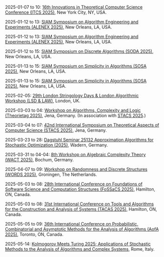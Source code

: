2025-01-07 to 10: [16th Innovations in Theoretical Computer Science Conference (ITCS 2025)](http://itcs-conf.org "ITCS 2025 focuses on groundbreaking ideas in theoretical computer science. Topical areas include algorithms, complexity theory, cryptography, quantum computing, and machine learning theory. The conference emphasizes innovative approaches to computational problems, fostering interdisciplinary connections between computer science, mathematics, and physics, with a focus on novel paradigms and foundational advancements."), New York City, NY, USA.

2025-01-12 to 13: [SIAM Symposium on Algorithm Engineering and Experiments (ALENEX 2025)](https://www.siam.org/conferences-events/past-event-archive/alenex25/), New Orleans, LA, USA.

2025-01-12 to 13: [SIAM Symposium on Algorithm Engineering and Experiments (ALENEX 2025)](https://www.siam.org/conferences-events/past-event-archive/alenex25/), New Orleans, LA, USA.

2025-01-12 to 15: [SIAM Symposium on Discrete Algorithms (SODA 2025)](https://siam.org/conferences-events/siam-conferences/soda25/ "SODA 2025 focuses on discrete algorithms and their applications in computer science. Topics include graph algorithms, combinatorial optimization, randomized algorithms, and approximation algorithms. The symposium addresses theoretical advancements and practical implementations in areas like network design, machine learning, and data mining, fostering innovation in algorithm design."), New Orleans, LA, USA.

2025-01-13 to 15: [SIAM Symposium on Simplicity in Algorithms (SOSA 2025)](https://www.siam.org/conferences-events/past-event-archive/sosa25/), New Orleans, LA, USA.

2025-01-13 to 15: [SIAM Symposium on Simplicity in Algorithms (SOSA 2025)](https://www.siam.org/conferences-events/past-event-archive/sosa25/), New Orleans, LA, USA.

2025-02-05: [29th London Stringology Days & London Algorithmic Workshop (LSD & LAW)](https://nms.kcl.ac.uk/informatics/events/LSD&LAW25/ "LSD & LAW 2025 explores stringology and algorithmic techniques. Topics include string matching, data compression, and sequence alignment, alongside broader algorithmic challenges like graph algorithms and combinatorial optimization. The workshop emphasizes theoretical advancements with applications in bioinformatics, text processing, and data science."), London, UK.

2025-03-03 to 04: [Workshop on Algorithms, Complexity and Logic (Theorietag 2025)](https://stacs2025.de/workshop/ "Theorietag 2025 focuses on algorithms, computational complexity, and logic, covering graph algorithms, parameterized complexity, and formal methods. Topics include logical foundations of computation, complexity classes, and applications in verification and optimization, emphasizing theoretical computer science advancements."), Jena, Germany. (In association with [STACS 2025](https://stacs2025.de).)

2025-03-04 to 07: [42nd International Symposium on Theoretical Aspects of Computer Science (STACS 2025)](https://stacs2025.de "STACS 2025 focuses on theoretical computer science, covering algorithms, complexity, and automata theory. Topics include parameterized algorithms, computational geometry, and quantum computing theory, with applications in cryptography, bioinformatics, and network analysis, emphasizing rigorous mathematical foundations."), Jena, Germany.

2025-03-23 to 28: [Dagstuhl Seminar 25132 Approximation Algorithms for Stochastic Optimization (2025)](https://dagstuhl.de/25132 "This seminar explores approximation algorithms for stochastic optimization, covering randomized algorithms, online optimization, and robust optimization. Topics include Markov decision processes, stochastic programming, and applications in scheduling, logistics, and machine learning, emphasizing efficient algorithmic strategies."), Wadern, Germany.

2025-03-31 to 04-04: [8th Workshop on Algebraic Complexity Theory (WACT 2025)](https://qi.rub.de/wact "WACT 2025 explores algebraic complexity theory, covering circuit complexity, polynomial identity testing, and algebraic algorithms. Topics include matrix multiplication, tensor decompositions, and applications in cryptography and optimization, emphasizing mathematical foundations of computational efficiency."), Bochum, Germany.

2025-04-07 to 09: [Workshop on Randomness and Discrete Structures (WORDS 2025)](https://sites.google.com/rug.nl/words2025/ "WORDS 2025 focuses on randomness in discrete structures, covering random graphs, combinatorial algorithms, and probabilistic methods. Topics include random walks on graphs, randomized algorithms, and applications in coding theory and network analysis, emphasizing discrete probabilistic models."), Groningen, The Netherlands.

2025-05-03 to 08: [28th International Conference on Foundations of Software Science and Computation Structures (FoSSaCS 2025)](https://etaps.org/2025/conferences/fossacs/ "FoSSaCS 2025 explores foundations of software science, covering semantics, automata theory, and computational structures. Topics include process algebras, type systems, and applications in verification and programming languages, emphasizing theoretical underpinnings of software systems."), Hamilton, ON, Canada.

2025-05-03 to 08: [31st International Conference on Tools and Algorithms for the Construction and Analysis of Systems (TACAS 2025)](https://etaps.org/2025/conferences/tacas/ "TACAS 2025 explores tools and algorithms for system analysis, covering model checking, theorem proving, and static analysis. Topics include verification of concurrent systems, security protocols, and applications in software and hardware, emphasizing automated analysis techniques."), Hamilton, ON, Canada.

2025-05-05 to 09: [36th International Conference on Probabilistic, Combinatorial and Asymptotic Methods for the Analysis of Algorithms (AofA 2025)](http://www.fields.utoronto.ca/activities/24-25/AofA-2025 "AofA 2025 explores probabilistic and combinatorial methods for algorithm analysis, covering random structures, asymptotic enumeration, and average-case complexity. Topics include random trees, hashing, and applications in data structures, emphasizing mathematical analysis of algorithms."), Toronto, ON, Canada.

2025-05-14: [Kolmogorov Meets Turing 2025; Applications of Stochastic Methods to the Analysis of Algorithms and Complex Systems](https://sites.google.com/view/kmt-2025 "This workshop bridges stochastic methods and algorithmic analysis, focusing on random processes in complex systems. Topics include Markov chains, randomized algorithms, and stochastic optimization, with applications in network analysis, machine learning, and statistical physics, emphasizing probabilistic approaches to computational problems."), Rome, Italy.

